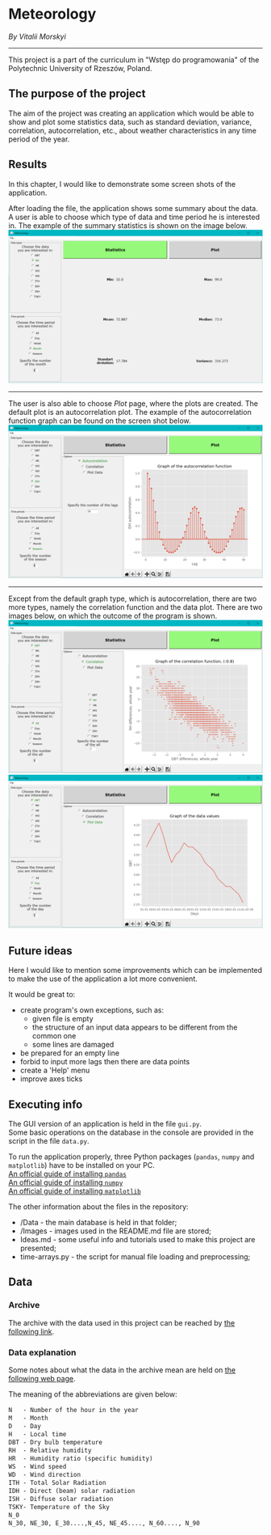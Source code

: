# **Meteorology**  
*By Vitalii Morskyi*  
  
***
  
This project is a part of the curriculum in "Wstęp do programowania"
of the Polytechnic University of Rzeszów, Poland.  
  

## The purpose of the project  
  
The aim of the project was creating an application which would be able to show and plot some statistics data, such as standard deviation, variance, correlation, autocorrelation, etc., about weather characteristics in any time period of the year.
  
  
## Results  
  
In this chapter, I would like to demonstrate some screen shots of the application.  
  
After loading the file, the application shows some summary about the data. A user is able to choose which type of data and time period he is interested in. The example of the summary statistics is shown on the image below.
![Statistics page](/Images/statistics.png)  
  
***  
  
The user is also able to choose *Plot* page, where the plots are created. The default plot is an autocorrelation plot. The example of the autocorrelation function graph can be found on the screen shot below.  
![Autocorrelation function](/Images/autocorrelation.png)  
  
***
  
Except from the default graph type, which is autocorrelation, there are two more types, namely the correlation function and the data plot.
There are two images below, on which the outcome of the program is shown.
![Correlation function](/Images/correlation.png)
![Plot data](/Images/plot_data.png)

  
## Future ideas  
  
Here I would like to mention some improvements which can be implemented to make the use of the application a lot more convenient.  
  
It would be great to:  
 - create program's own exceptions, such as:  
 	* given file is empty  
 	* the structure of an input data appears to be different from the common one  
 	* some lines are damaged  
 - be prepared for an empty line  
 - forbid to input more lags then there are data points  
 - create a 'Help' menu  
 - improve axes ticks  
  
## Executing info  
  
The GUI version of an application is held in the file `gui.py`.  
Some basic operations on the database in the console are provided in the script in the file `data.py`.  

To run the application properly, three Python packages (`pandas`, `numpy` and `matplotlib`) have to be installed on your PC.  
[An official guide of installing `pandas`](https://pandas.pydata.org/getting_started.html)  
[An official guide of installing `numpy`](https://numpy.org/install/)  
[An official guide of installing `matplotlib`](https://matplotlib.org/3.1.1/users/installing.html)  
  
The other information about the files in the repository:
 - /Data - the main database is held in that folder;  
 - /Images - images used in the README.md file are stored;  
 - Ideas.md - some useful info and tutorials used to make this project are presented;  
 - time-arrays.py - the script for manual file loading and preprocessing;  


  
## Data  
  
### Archive  

The archive with the data used in this project can be reached by [the following link](https://archiwum.miir.gov.pl/media/51867/wmo122950iso.txt).  
  
### Data explanation  

Some notes about what the data in the archive mean are held on [the following web page](https://archiwum.miir.gov.pl/strony/zadania/budownictwo/charakterystyka-energetyczna-budynkow/dane-do-obliczen-energetycznych-budynkow-1/#Typowe%20lata%20meteorologiczne%20i%20statystyczne%20dane%20klimatyczne%20do%20oblicze%C5%84%20energetycznych%20budynk%C3%B3w).  
  
The meaning of the abbreviations are given below:  

	N 	- Number of the hour in the year
	M 	- Month
	D 	- Day
	H 	- Local time
	DBT - Dry bulb temperature 
	RH 	- Relative humidity
	HR 	- Humidity ratio (specific humidity)
	WS 	- Wind speed
	WD 	- Wind direction
	ITH - Total Solar Radiation
	IDH - Direct (beam) solar radiation
	ISH	- Diffuse solar radiation
	TSKY- Temperature of the Sky
	N_0
	N_30, NE_30, E_30....,N_45, NE_45...., N_60...., N_90
  